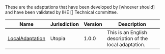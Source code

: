 These are the adaptations that have been developed by [whoever should] and have been validated by IHE [] Technical committee. 


| Name | Jurisdiction | Version | Description|
|---|---|---|---|
|[LocalAdaptation](https://build.fhir.org/ig/costateixeira/LocalAdaptation/)|Utopia|1.0.0| This is an English description of the local adaptation.|

